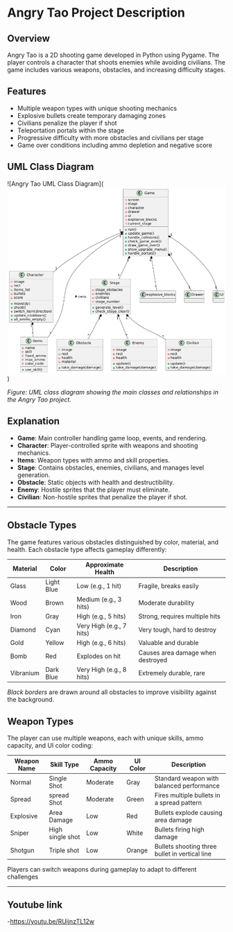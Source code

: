 # Angry Tao Project Description

## Overview

Angry Tao is a 2D shooting game developed in Python using Pygame. The player controls a character that shoots enemies while avoiding civilians. The game includes various weapons, obstacles, and increasing difficulty stages.

## Features

- Multiple weapon types with unique shooting mechanics
- Explosive bullets create temporary damaging zones
- Civilians penalize the player if shot
- Teleportation portals within the stage
- Progressive difficulty with more obstacles and civilians per stage
- Game over conditions including ammo depletion and negative score

## UML Class Diagram

![Angry Tao UML Class Diagram](![alt text](image.png))

*Figure: UML class diagram showing the main classes and relationships in the Angry Tao project.*

## Explanation

- **Game**: Main controller handling game loop, events, and rendering.
- **Character**: Player-controlled sprite with weapons and shooting mechanics.
- **Items**: Weapon types with ammo and skill properties.
- **Stage**: Contains obstacles, enemies, civilians, and manages level generation.
- **Obstacle**: Static objects with health and destructibility.
- **Enemy**: Hostile sprites that the player must eliminate.
- **Civilian**: Non-hostile sprites that penalize the player if shot.

---

## Obstacle Types

The game features various obstacles distinguished by color, material, and health. Each obstacle type affects gameplay differently:

| Material   | Color       | Approximate Health | Description                          |
|------------|-------------|--------------------|------------------------------------|
| Glass      | Light Blue  | Low (e.g., 1 hit)  | Fragile, breaks easily              |
| Wood       | Brown       | Medium (e.g., 3 hits) | Moderate durability                |
| Iron       | Gray        | High (e.g., 5 hits) | Strong, requires multiple hits     |
| Diamond    | Cyan        | Very High (e.g., 7 hits) | Very tough, hard to destroy      |
| Gold       | Yellow      | High (e.g., 6 hits) | Valuable and durable                |
| Bomb       | Red         | Explodes on hit    | Causes area damage when destroyed   |
| Vibranium  | Dark Blue   | Very High (e.g., 8 hits) | Extremely durable, rare           |

*Black borders* are drawn around all obstacles to improve visibility against the background.

## Weapon Types

The player can use multiple weapons, each with unique skills, ammo capacity, and UI color coding:

| Weapon Name | Skill Type   | Ammo Capacity | UI Color  | Description                                  |
|-------------|--------------|---------------|-----------|----------------------------------------------|
| Normal      | Single Shot  | Moderate      | Gray      | Standard weapon with balanced performance    |
| Spread      | spread Shot   | Moderate      | Green     | Fires multiple bullets in a spread pattern   |
| Explosive   | Area Damage  | Low           | Red       | Bullets explode causing area damage          |
| Sniper      | High single shot     | Low           | White     | Bullets firing high damage      |
| Shotgun     | Triple shot  | Low           | Orange    | Bullets shooting three bullet in vertical line       |

Players can switch weapons during gameplay to adapt to different challenges

--------------

## Youtube link
-https://youtu.be/RUijnzTL12w
